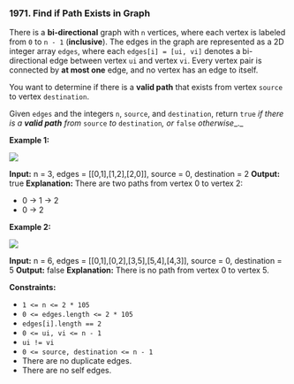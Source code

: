 ### 1971\. Find if Path Exists in Graph

There is a **bi-directional** graph with `n` vertices, where each vertex is labeled from `0` to `n - 1` (**inclusive**). The edges in the graph are represented as a 2D integer array `edges`, where each `edges[i] = [ui, vi]` denotes a bi-directional edge between vertex `ui` and vertex `vi`. Every vertex pair is connected by **at most one** edge, and no vertex has an edge to itself.

You want to determine if there is a **valid path** that exists from vertex `source` to vertex `destination`.

Given `edges` and the integers `n`, `source`, and `destination`, return `true` _if there is a **valid path** from_ `source` _to_ `destination`_, or_ `false` _otherwise__._

**Example 1:**

![](https://assets.leetcode.com/uploads/2021/08/14/validpath-ex1.png)

**Input:** n = 3, edges = \[\[0,1\],\[1,2\],\[2,0\]\], source = 0, destination = 2
**Output:** true
**Explanation:** There are two paths from vertex 0 to vertex 2:
- 0 → 1 → 2
- 0 → 2

**Example 2:**

![](https://assets.leetcode.com/uploads/2021/08/14/validpath-ex2.png)

**Input:** n = 6, edges = \[\[0,1\],\[0,2\],\[3,5\],\[5,4\],\[4,3\]\], source = 0, destination = 5
**Output:** false
**Explanation:** There is no path from vertex 0 to vertex 5.

**Constraints:**

*   `1 <= n <= 2 * 105`
*   `0 <= edges.length <= 2 * 105`
*   `edges[i].length == 2`
*   `0 <= ui, vi <= n - 1`
*   `ui != vi`
*   `0 <= source, destination <= n - 1`
*   There are no duplicate edges.
*   There are no self edges.
